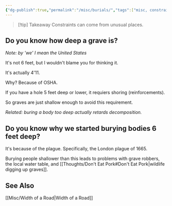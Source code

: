 ```yaml
---
{"dg-publish":true,"permalink":"/misc/burials/","tags":["misc, constraints"],"noteIcon":""}
---
```



>[!tip] Takeaway
>Constraints can come from unusual places.

## Do you know how deep a grave is?

*Note: by 'we' I mean the United States*

It's not 6 feet, but I wouldn't blame you for thinking it.

It's actually 4'11. 

Why? Because of OSHA.

If you have a hole 5 feet deep or lower, it requiers shoring (reinforcements).

So graves are just shallow enough to avoid this requirement.

*Related: buring a body too deep actually retards decomposition.*

## Do you know why we started burying bodies 6 feet deep?

It's because of the plague. Specifically, the London plague of 1665. 

Burying people shallower than this leads to problems with grave robbers, the local water table, and [[Thoughts/Don't Eat Pork#Don't Eat Pork\|wildlife digging up graves]].


## See Also 
[[Misc/Width of a Road\|Width of a Road]]